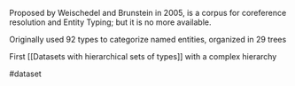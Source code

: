 Proposed by Weischedel and Brunstein in 2005, is a corpus for coreference resolution and Entity Typing; but it is no more available.

Originally used 92 types to categorize named entities, organized in 29 trees

First [[Datasets with hierarchical sets of types]] with a complex hierarchy

#dataset
